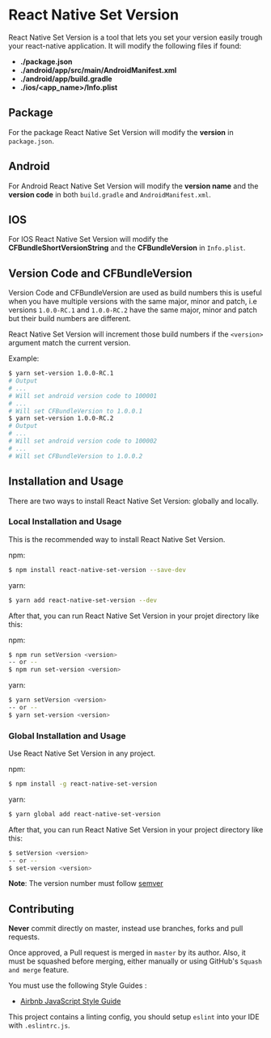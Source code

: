 # React Native Set Version

React Native Set Version is a tool that lets you set your version easily trough your react-native application. It will modify the following files if found:

- **./package.json**
- **./android/app/src/main/AndroidManifest.xml**
- **./android/app/build.gradle**
- **./ios/<app_name>/Info.plist**

## Package

For the package React Native Set Version will modify the **version** in `package.json`.

## Android

For Android React Native Set Version will modify the **version name** and the **version code** in both `build.gradle` and `AndroidManifest.xml`.

## IOS

For IOS React Native Set Version will modify the **CFBundleShortVersionString** and the **CFBundleVersion** in `Info.plist`.

## Version Code and CFBundleVersion

Version Code and CFBundleVersion are used as build numbers this is useful when you have multiple versions with the same major, minor and patch, i.e versions `1.0.0-RC.1` and `1.0.0-RC.2` have the same major, minor and patch but their build numbers are different.

React Native Set Version will increment those build numbers if the `<version>` argument match the current version.

Example:

```bash
$ yarn set-version 1.0.0-RC.1
# Output
# ...
# Will set android version code to 100001
# ...
# Will set CFBundleVersion to 1.0.0.1
$ yarn set-version 1.0.0-RC.2
# Output
# ...
# Will set android version code to 100002
# ...
# Will set CFBundleVersion to 1.0.0.2
```

## Installation and Usage

There are two ways to install React Native Set Version: globally and locally.

### Local Installation and Usage

This is the recommended way to install React Native Set Version.

npm:

```bash
$ npm install react-native-set-version --save-dev
```

yarn:

```bash
$ yarn add react-native-set-version --dev
```

After that, you can run React Native Set Version in your projet directory like this:

npm:

```bash
$ npm run setVersion <version>
-- or --
$ npm run set-version <version>
```

yarn:

```bash
$ yarn setVersion <version>
-- or --
$ yarn set-version <version>
```

### Global Installation and Usage

Use React Native Set Version in any project.

npm:

```bash
$ npm install -g react-native-set-version
```

yarn:

```bash
$ yarn global add react-native-set-version
```

After that, you can run React Native Set Version in your project directory like this:

```bash
$ setVersion <version>
-- or --
$ set-version <version>
```

**Note**: The version number must follow [semver](https://semver.org/)

## Contributing

**Never** commit directly on master, instead use branches, forks and pull requests.

Once approved, a Pull request is merged in `master` by its author. Also, it must be squashed before merging,
either manually or using GitHub's `Squash and merge` feature.

You must use the following Style Guides :

- [Airbnb JavaScript Style Guide](https://github.com/airbnb/javascript)

This project contains a linting config, you should setup `eslint` into your IDE with `.eslintrc.js`.
